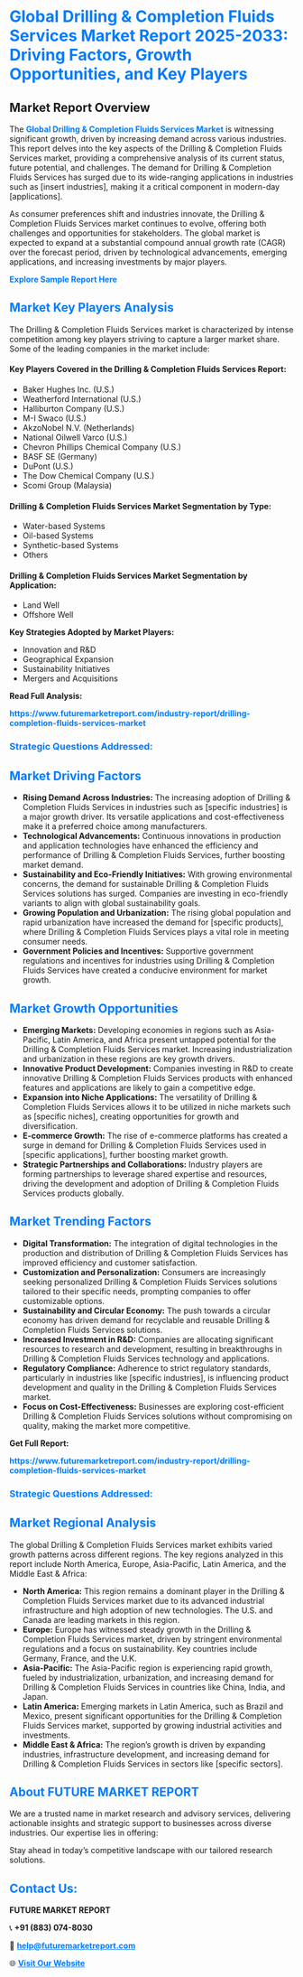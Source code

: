 <h1 style="color: #007BFF;">Global Drilling & Completion Fluids Services Market Report 2025-2033: Driving Factors, Growth Opportunities, and Key Players</h1>

<section id="overview">
<h2>Market Report Overview</h2>
<p>The <a href="https://www.futuremarketreport.com/industry-report/drilling-completion-fluids-services-market" style="color: #007BFF; text-decoration: none;"><strong>Global Drilling & Completion Fluids Services Market</strong></a> is witnessing significant growth, driven by increasing demand across various industries. This report delves into the key aspects of the Drilling & Completion Fluids Services market, providing a comprehensive analysis of its current status, future potential, and challenges. The demand for Drilling & Completion Fluids Services has surged due to its wide-ranging applications in industries such as [insert industries], making it a critical component in modern-day [applications].</p>
<p>As consumer preferences shift and industries innovate, the Drilling & Completion Fluids Services market continues to evolve, offering both challenges and opportunities for stakeholders. The global market is expected to expand at a substantial compound annual growth rate (CAGR) over the forecast period, driven by technological advancements, emerging applications, and increasing investments by major players.</p>
</section>

<section id="overview">
<p><a href="https://www.futuremarketreport.com/request-sample/reportId=53535" style="color: #007BFF; text-decoration: none;"><strong>Explore Sample Report Here</strong></a></p>
</section>

<section id="key-players">
<h2 style="color: #007BFF;">Market Key Players Analysis</h2>
<p>The Drilling & Completion Fluids Services market is characterized by intense competition among key players striving to capture a larger market share. Some of the leading companies in the market include:</p>
<h4>Key Players Covered in the Drilling & Completion Fluids Services Report:</h4>
<ul><li>Baker Hughes Inc. (U.S.)</li><li>Weatherford International (U.S.)</li><li>Halliburton Company (U.S.)</li><li>M-I Swaco (U.S.)</li><li>AkzoNobel N.V. (Netherlands)</li><li>National Oilwell Varco (U.S.)</li><li>Chevron Phillips Chemical Company (U.S.)</li><li>BASF SE (Germany)</li><li>DuPont (U.S.)</li><li>The Dow Chemical Company (U.S.)</li><li>Scomi Group (Malaysia)</li></ul>
<h4>Drilling & Completion Fluids Services Market Segmentation by Type:</h4>
<ul><li>Water-based Systems</li><li>Oil-based Systems</li><li>Synthetic-based Systems</li><li>Others</li></ul>

<h4>Drilling & Completion Fluids Services Market Segmentation by Application:</h4>
<ul><li>Land Well</li><li>Offshore Well</li></ul>
<p><strong>Key Strategies Adopted by Market Players:</strong></p>
<ul>
<li>Innovation and R&D</li>
<li>Geographical Expansion</li>
<li>Sustainability Initiatives</li>
<li>Mergers and Acquisitions</li>
</ul>
</section>

<section>
<p><strong>Read Full Analysis: </strong></p><a href="https://www.futuremarketreport.com/industry-report/drilling-completion-fluids-services-market" style="color: #007BFF; text-decoration: none;"><strong>https://www.futuremarketreport.com/industry-report/drilling-completion-fluids-services-market</strong></a>
<h3 style="color: #007BFF;">Strategic Questions Addressed:</h3>
</section>

<section id="driving-factors">
<h2 style="color: #007BFF;">Market Driving Factors</h2>
<ul>
<li><strong>Rising Demand Across Industries:</strong> The increasing adoption of Drilling & Completion Fluids Services in industries such as [specific industries] is a major growth driver. Its versatile applications and cost-effectiveness make it a preferred choice among manufacturers.</li>
<li><strong>Technological Advancements:</strong> Continuous innovations in production and application technologies have enhanced the efficiency and performance of Drilling & Completion Fluids Services, further boosting market demand.</li>
<li><strong>Sustainability and Eco-Friendly Initiatives:</strong> With growing environmental concerns, the demand for sustainable Drilling & Completion Fluids Services solutions has surged. Companies are investing in eco-friendly variants to align with global sustainability goals.</li>
<li><strong>Growing Population and Urbanization:</strong> The rising global population and rapid urbanization have increased the demand for [specific products], where Drilling & Completion Fluids Services plays a vital role in meeting consumer needs.</li>
<li><strong>Government Policies and Incentives:</strong> Supportive government regulations and incentives for industries using Drilling & Completion Fluids Services have created a conducive environment for market growth.</li>
</ul>
</section>

<section id="growth-opportunities">
<h2 style="color: #007BFF;">Market Growth Opportunities</h2>
<ul>
<li><strong>Emerging Markets:</strong> Developing economies in regions such as Asia-Pacific, Latin America, and Africa present untapped potential for the Drilling & Completion Fluids Services market. Increasing industrialization and urbanization in these regions are key growth drivers.</li>
<li><strong>Innovative Product Development:</strong> Companies investing in R&D to create innovative Drilling & Completion Fluids Services products with enhanced features and applications are likely to gain a competitive edge.</li>
<li><strong>Expansion into Niche Applications:</strong> The versatility of Drilling & Completion Fluids Services allows it to be utilized in niche markets such as [specific niches], creating opportunities for growth and diversification.</li>
<li><strong>E-commerce Growth:</strong> The rise of e-commerce platforms has created a surge in demand for Drilling & Completion Fluids Services used in [specific applications], further boosting market growth.</li>
<li><strong>Strategic Partnerships and Collaborations:</strong> Industry players are forming partnerships to leverage shared expertise and resources, driving the development and adoption of Drilling & Completion Fluids Services products globally.</li>
</ul>
</section>

<section id="trending-factors">
<h2 style="color: #007BFF;">Market Trending Factors</h2>
<ul>
<li><strong>Digital Transformation:</strong> The integration of digital technologies in the production and distribution of Drilling & Completion Fluids Services has improved efficiency and customer satisfaction.</li>
<li><strong>Customization and Personalization:</strong> Consumers are increasingly seeking personalized Drilling & Completion Fluids Services solutions tailored to their specific needs, prompting companies to offer customizable options.</li>
<li><strong>Sustainability and Circular Economy:</strong> The push towards a circular economy has driven demand for recyclable and reusable Drilling & Completion Fluids Services solutions.</li>
<li><strong>Increased Investment in R&D:</strong> Companies are allocating significant resources to research and development, resulting in breakthroughs in Drilling & Completion Fluids Services technology and applications.</li>
<li><strong>Regulatory Compliance:</strong> Adherence to strict regulatory standards, particularly in industries like [specific industries], is influencing product development and quality in the Drilling & Completion Fluids Services market.</li>
<li><strong>Focus on Cost-Effectiveness:</strong> Businesses are exploring cost-efficient Drilling & Completion Fluids Services solutions without compromising on quality, making the market more competitive.</li>
</ul>
</section>

<section>
<p><strong>Get Full Report: </strong></p><a href="https://www.futuremarketreport.com/industry-report/drilling-completion-fluids-services-market" style="color: #007BFF; text-decoration: none;"><strong>https://www.futuremarketreport.com/industry-report/drilling-completion-fluids-services-market</strong></a>
<h3 style="color: #007BFF;">Strategic Questions Addressed:</h3>
</section>


<section id="regional-analysis">
<h2 style="color: #007BFF;">Market Regional Analysis</h2>
<p>The global Drilling & Completion Fluids Services market exhibits varied growth patterns across different regions. The key regions analyzed in this report include North America, Europe, Asia-Pacific, Latin America, and the Middle East & Africa:</p>
<ul>
<li><strong>North America:</strong> This region remains a dominant player in the Drilling & Completion Fluids Services market due to its advanced industrial infrastructure and high adoption of new technologies. The U.S. and Canada are leading markets in this region.</li>
<li><strong>Europe:</strong> Europe has witnessed steady growth in the Drilling & Completion Fluids Services market, driven by stringent environmental regulations and a focus on sustainability. Key countries include Germany, France, and the U.K.</li>
<li><strong>Asia-Pacific:</strong> The Asia-Pacific region is experiencing rapid growth, fueled by industrialization, urbanization, and increasing demand for Drilling & Completion Fluids Services in countries like China, India, and Japan.</li>
<li><strong>Latin America:</strong> Emerging markets in Latin America, such as Brazil and Mexico, present significant opportunities for the Drilling & Completion Fluids Services market, supported by growing industrial activities and investments.</li>
<li><strong>Middle East & Africa:</strong> The region’s growth is driven by expanding industries, infrastructure development, and increasing demand for Drilling & Completion Fluids Services in sectors like [specific sectors].</li>
</ul>
</section>

<footer>
<h2 style="color: #007BFF;">About FUTURE MARKET REPORT</h2>
<p>We are a trusted name in market research and advisory services, delivering actionable insights and strategic support to businesses across diverse industries. Our expertise lies in offering:</p>

<p>Stay ahead in today’s competitive landscape with our tailored research solutions.</p>

<h2 style="color: #007BFF;">Contact Us:</h2>
<p><strong>FUTURE MARKET REPORT</strong></p>
<p>📞 <strong>+91 (883) 074-8030</strong></p>
<p>📧 <strong><a href="mailto:help@futuremarketreport.com" style="color: #007BFF;">help@futuremarketreport.com</a></strong></p>
<p>🌐 <strong><a href="https://www.futuremarketreport.com/" style="color: #007BFF;">Visit Our Website</a></strong></p>
</footer>